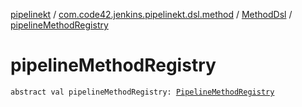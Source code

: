 [pipelinekt](../../index.md) / [com.code42.jenkins.pipelinekt.dsl.method](../index.md) / [MethodDsl](index.md) / [pipelineMethodRegistry](./pipeline-method-registry.md)

# pipelineMethodRegistry

`abstract val pipelineMethodRegistry: `[`PipelineMethodRegistry`](../-pipeline-method-registry/index.md)